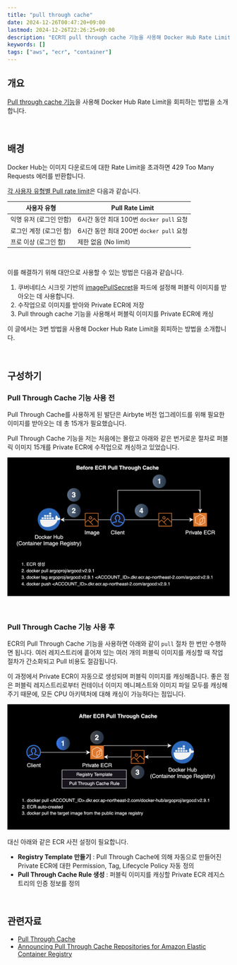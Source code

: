 ```yaml
---
title: "pull through cache"
date: 2024-12-26T00:47:20+09:00
lastmod: 2024-12-26T22:26:25+09:00
description: "ECR의 pull through cache 기능을 사용해 Docker Hub Rate Limit을 회피하는 방법"
keywords: []
tags: ["aws", "ecr", "container"]
---
```


## 개요

[Pull through cache 기능](https://docs.aws.amazon.com/ko_kr/AmazonECR/latest/userguide/pull-through-cache.html)을 사용해 Docker Hub Rate Limit을 회피하는 방법을 소개합니다.

&nbsp;

## 배경

Docker Hub는 이미지 다운로드에 대한 Rate Limit을 초과하면 429 Too Many Requests 에러를 반환합니다.

[각 사용자 유형별 Pull rate limit](https://docs.docker.com/docker-hub/download-rate-limit/#pull-rate-limit)은 다음과 같습니다.

| 사용자 유형 | Pull Rate Limit |
|----------|-----------------|
| 익명 유저 (로그인 안함) | 6시간 동안 최대 100번 `docker pull` 요청 |
| 로그인 계정 (로그인 함) | 6시간 동안 최대 200번 `docker pull` 요청 |
| 프로 이상 (로그인 함) | 제한 없음 (No limit) |

&nbsp;

이를 해결하기 위해 대안으로 사용할 수 있는 방법은 다음과 같습니다.

1. 쿠버네티스 시크릿 기반의 [imagePullSecret](https://kubernetes.io/ko/docs/tasks/configure-pod-container/pull-image-private-registry/)을 파드에 설정해 퍼블릭 이미지를 받아오는 데 사용합니다.
2. 수작업으로 이미지를 받아와 Private ECR에 저장
3. Pull through cache 기능을 사용해서 퍼블릭 이미지를 Private ECR에 캐싱

이 글에서는 3번 방법을 사용해 Docker Hub Rate Limit을 회피하는 방법을 소개합니다.

&nbsp;

## 구성하기

### Pull Through Cache 기능 사용 전

Pull Through Cache를 사용하게 된 발단은 Airbyte 버전 업그레이드를 위해 필요한 이미지를 받아오는 데 총 15개가 필요했습니다.

Pull Through Cache 기능을 저는 처음에는 몰랐고 아래와 같은 번거로운 절차로 퍼블릭 이미지 15개를 Private ECR에 수작업으로 캐싱하고 있었습니다.

![](./1.png)

&nbsp;

### Pull Through Cache 기능 사용 후

ECR의 Pull Through Cache 기능을 사용하면 아래와 같이 `pull` 절차 한 번만 수행하면 됩니다. 여러 레지스트리에 흩어져 있는 여러 개의 퍼블릭 이미지를 캐싱할 때 작업 절차가 간소화되고 Pull 비용도 절감됩니다.

이 과정에서 Private ECR이 자동으로 생성되며 퍼블릭 이미지를 캐싱해줍니다. 좋은 점은 퍼블릭 레지스트리로부터 컨테이너 이미지 메니페스트와 이미지 파일 모두를 캐싱해주기 때문에, 모든 CPU 아키텍처에 대해 캐싱이 가능하다는 점입니다.

![](./2.png)

대신 아래와 같은 ECR 사전 설정이 필요합니다.

- **Registry Template 만들기** : Pull Through Cache에 의해 자동으로 만들어진 Private ECR에 대한 Permission, Tag, Lifecycle Policy 자동 정의
- **Pull Through Cache Rule 생성** : 퍼블릭 이미지를 캐싱할 Private ECR 레지스트리의 인증 정보를 정의

&nbsp;

## 관련자료

- [Pull Through Cache](https://docs.aws.amazon.com/ko_kr/AmazonECR/latest/userguide/pull-through-cache.html)
- [Announcing Pull Through Cache Repositories for Amazon Elastic Container Registry](https://aws.amazon.com/ko/blogs/korea/announcing-pull-through-cache-repositories-for-amazon-elastic-container-registry/)

